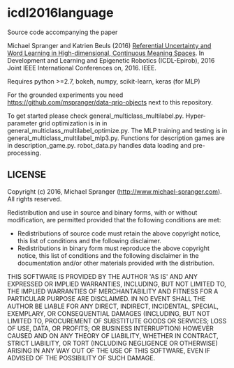 # icdl2016language

Source code accompanying the paper

Michael Spranger and Katrien Beuls (2016) [Referential Uncertainty and Word Learning in High-dimensional, Continuous Meaning Spaces](https://www.dropbox.com/s/6dbwkjdg2u1e64n/referential-uncertainty-word.pdf). In Development and Learning and Epigenetic Robotics (ICDL-Epirob), 2016 Joint IEEE International Conferences on, 2016. IEEE.

Requires python >=2.7, bokeh, numpy, scikit-learn, keras (for MLP)

For the grounded experiments you need https://github.com/mspranger/data-qrio-objects next to this repository.

To get started please check general_multiclass_multilabel.py. Hyper-parameter grid optimization is in in general_multiclass_multilabel_optimize.py. The MLP training and testing is in general_multiclass_multilabel_mlp3.py. Functions for description games are in description_game.py. robot_data.py handles data loading and pre-processing.

LICENSE
-------
Copyright (c) 2016, Michael Spranger (http://www.michael-spranger.com).
All rights reserved.

Redistribution and use in source and binary forms, with or without
modification, are permitted provided that the following conditions
are met:

  * Redistributions of source code must retain the above copyright
    notice, this list of conditions and the following disclaimer.
  * Redistributions in binary form must reproduce the above
    copyright notice, this list of conditions and the following
    disclaimer in the documentation and/or other materials
    provided with the distribution.
    
THIS SOFTWARE IS PROVIDED BY THE AUTHOR 'AS IS' AND ANY EXPRESSED
OR IMPLIED WARRANTIES, INCLUDING, BUT NOT LIMITED TO, THE IMPLIED
WARRANTIES OF MERCHANTABILITY AND FITNESS FOR A PARTICULAR PURPOSE
ARE DISCLAIMED.  IN NO EVENT SHALL THE AUTHOR BE LIABLE FOR ANY
DIRECT, INDIRECT, INCIDENTAL, SPECIAL, EXEMPLARY, OR CONSEQUENTIAL
DAMAGES (INCLUDING, BUT NOT LIMITED TO, PROCUREMENT OF SUBSTITUTE
GOODS OR SERVICES; LOSS OF USE, DATA, OR PROFITS; OR BUSINESS
INTERRUPTION) HOWEVER CAUSED AND ON ANY THEORY OF LIABILITY,
WHETHER IN CONTRACT, STRICT LIABILITY, OR TORT (INCLUDING
NEGLIGENCE OR OTHERWISE) ARISING IN ANY WAY OUT OF THE USE OF THIS
SOFTWARE, EVEN IF ADVISED OF THE POSSIBILITY OF SUCH DAMAGE.
